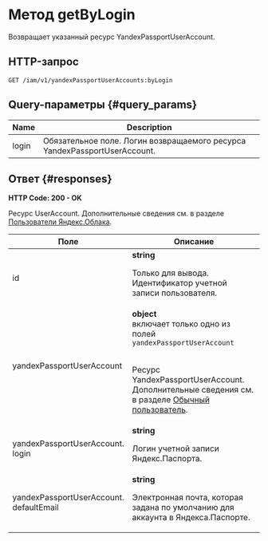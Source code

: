 # Метод getByLogin
Возвращает указанный ресурс YandexPassportUserAccount.
 

 
## HTTP-запрос
`GET /iam/v1/yandexPassportUserAccounts:byLogin`
 
## Query-параметры {#query_params}
 
Name | Description
--- | ---
login | Обязательное поле. Логин возвращаемого ресурса YandexPassportUserAccount.
 
## Ответ {#responses}
**HTTP Code: 200 - OK**

Ресурс UserAccount. Дополнительные сведения см. в разделе
[Пользователи Яндекс.Облака](/docs/iam/concepts/users/users).
 
Поле | Описание
--- | ---
id | **string**<br><p>Только для вывода. Идентификатор учетной записи пользователя.</p> 
yandexPassportUserAccount | **object** <br> включает только одно из полей `yandexPassportUserAccount`<br><br><p>Ресурс YandexPassportUserAccount. Дополнительные сведения см. в разделе <a href="/docs/iam/concepts/users/users#passport">Обычный пользователь</a>.</p> 
yandexPassportUserAccount.<br>login | **string**<br><p>Логин учетной записи Яндекс.Паспорта.</p> 
yandexPassportUserAccount.<br>defaultEmail | **string**<br><p>Электронная почта, которая задана по умолчанию для аккаунта в Яндекса.Паспорте.</p> 